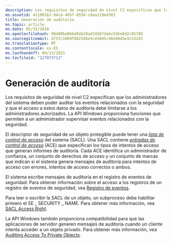 ```yaml
---
description: Los requisitos de seguridad de nivel C2 especifican que los administradores del sistema deben poder auditar los eventos relacionados con la seguridad y que el acceso a estos datos de auditoría debe limitarse a los administradores autorizados.
ms.assetid: 411001b1-94cd-465f-8558-c8aa119e4303
title: Generación de auditoría
ms.topic: article
ms.date: 05/31/2018
ms.openlocfilehash: 90d00be8b6d94b29a42436fdabc63be8d2c05789
ms.sourcegitcommit: d75fc10b9f0825bbe5ce5045c90d4045e3c53243
ms.translationtype: MT
ms.contentlocale: es-ES
ms.lasthandoff: 09/13/2021
ms.locfileid: "127073713"
---
```

# <a name="audit-generation"></a>Generación de auditoría

Los requisitos de seguridad de nivel C2 especifican que los administradores del sistema deben poder auditar los eventos relacionados con la seguridad y que el acceso a estos datos de auditoría debe limitarse a los administradores autorizados. La API Windows proporciona funciones que permiten a un administrador supervisar eventos relacionados con la seguridad.

El descriptor de seguridad de un objeto protegible puede tener una [*lista de control de acceso*](/windows/desktop/SecGloss/s-gly) del sistema (SACL). Una SACL contiene [*entradas de control de acceso*](/windows/desktop/SecGloss/a-gly) (ACE) que especifican los tipos de intentos de acceso que generan informes de auditoría. Cada ACE identifica un administrador de confianza, un conjunto de derechos de acceso y un conjunto de marcas que indican si el sistema genera mensajes de auditoría para intentos de acceso con errores, intentos de acceso correctos o ambos.

El sistema escribe mensajes de auditoría en el registro de eventos de seguridad. Para obtener información sobre el acceso a los registros de un registro de eventos de seguridad, vea [Registro de eventos](/windows/desktop/EventLog/event-logging).

Para leer o escribir la SACL de un objeto, un subproceso debe habilitar primero el SE \_ SECURITY \_ NAME. Para obtener más información, vea [SACL Access Right](sacl-access-right.md).

La API Windows también proporciona compatibilidad para que las aplicaciones de servidor generen mensajes de auditoría cuando un cliente intenta acceder a un objeto privado. Para obtener más información, vea [Auditing Access To Private Objects](auditing-access-to-private-objects.md).

 

 
